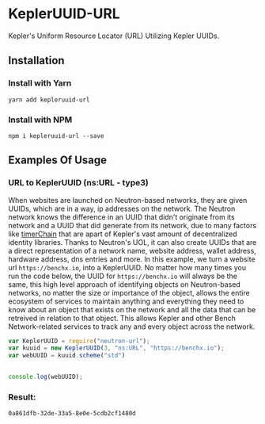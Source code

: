 # KeplerUUID-URL
Kepler's Uniform Resource Locator (URL) Utilizing Kepler UUIDs. 

## Installation 

### Install with Yarn
```
yarn add kepleruuid-url
```

### Install with NPM
```
npm i kepleruuid-url --save
```

## Examples Of Usage

### URL to KeplerUUID (ns:URL - type3)
When websites are launched on Neutron-based networks, they are given UUIDs, which are in a way, ip addresses on the network. The Neutron network knows the difference in an UUID that didn't originate from its network and a UUID that did generate from its network, due to many factors like [timerChain](https://github.com/benchlab/KeplerMnemonic) that are apart of Kepler's vast amount of decentralized identity libraries. Thanks to Neutron's UOL, it can also create UUIDs that are a direct representation of a network name, website address, wallet address, hardware address, dns entries and more. In this example, we turn a website url `https://benchx.io`, into a KeplerUUID. No matter how many times you run the code below, the UUID for `https://benchx.io` will always be the same, this high level approach of identifying objects on Neutron-based networks, no matter the size or importance of the object, allows the entire ecosystem of services to maintain anything and everything they need to know about an object that exists on the network and all the data that can be retreived in relation to that object. This allows Kepler and other Bench Network-related services to track any and every object across the network.

```js
var KeplerUUID = require("neutron-url");
var kuuid = new KeplerUUID(3, "ns:URL", "https://benchx.io");
var webUUID = kuuid.scheme("std")


console.log(webUUID);
```

### Result: 

```shell
0a861dfb-32de-33a5-8e0e-5cdb2cf1480d
```




